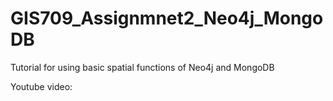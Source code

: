 # GIS709_Assignmnet2_Neo4j_MongoDB
Tutorial for using basic spatial functions of Neo4j and MongoDB

Youtube video:


